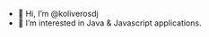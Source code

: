 - 👋 Hi, I’m @koliverosdj
- 👀 I’m interested in Java & Javascript applications.

<!---
koliverosdj/koliverosdj is a ✨ special ✨ repository because its `README.md` (this file) appears on your GitHub profile.
You can click the Preview link to take a look at your changes.
--->
